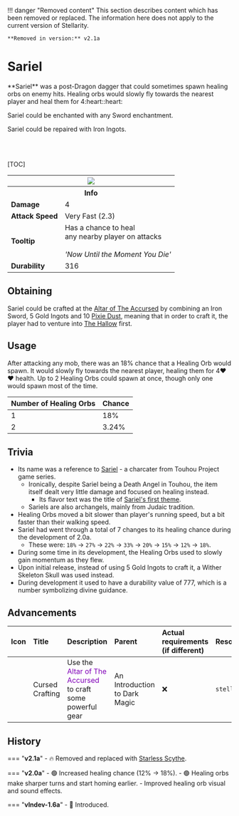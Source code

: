 !!! danger "Removed content"
	This section describes content which has been removed or replaced. The information here does not apply to the current version of Stellarity.

	**Removed in version:** v2.1a

# Sariel

<div class="result kohara-infobox-grid" markdown>
<div markdown class="kohara-infobox-text">
**Sariel** was a post-Dragon dagger that could sometimes spawn healing orbs on enemy hits. Healing orbs would slowly fly towards the nearest player and heal them for 4:heart::heart:

<i class="icon-minecraft icon-minecraft-enchanting-table"></i> Sariel could be enchanted with any Sword enchantment.

<i class="icon-minecraft icon-minecraft-anvil"></i> Sariel could be repaired with <i class="icon-minecraft icon-minecraft-iron-ingot"></i>Iron Ingots.

<br><br>

[TOC]

</div>
<div class="kohara-infobox-table">
  <table id="kohara-infobox--item">
	<tr>
		<th colspan="2" class="kohara-infobox--top-image"><img src="../../assets/items/sariel.png"></th>
	</tr>
	<tr>
		<th colspan="2">Info</th>
	</tr>
	<tr>
		<td><b>Damage</b></td>
		<td>4</td>
	</tr>
	<tr>
		<td><b>Attack Speed</b></td>
		<td>Very Fast (2.3)</td>
	</tr>
	<tr>
		<td><b>Tooltip</b></td>
		<td>Has a chance to heal
		<br>
		any nearby player on attacks
		<br><br><i>'Now Until the Moment You Die'</i></td>
	</tr>
	<tr>
		<td><b>Durability</b></td>
		<td>316</td>
	</tr>
</table>
</div>
</div>

## Obtaining
Sariel could be crafted at the [Altar of The Accursed](../../mechanics/altar_of_the_accursed.md) by combining an <i class="icon-minecraft icon-minecraft-iron-sword"></i>Iron Sword, 5 <i class="icon-minecraft icon-minecraft-gold-ingot"></i>Gold Ingots and 10 <i class="icon-stellarity icon-stellarity-pixie-dust"></i>[Pixie Dust](../materials/pixie_dust.md), meaning that in order to craft it, the player had to venture into [The Hallow](../../biomes/the_hallow.md) first.

## Usage
After attacking any mob, there was an 18% chance that a Healing Orb would spawn. It would slowly fly towards the nearest player, healing them for 4:heart::heart: health. Up to 2 Healing Orbs could spawn at once, though only one would spawn most of the time.

| Number of Healing Orbs | Chance |
| :--- | :--- |
| 1 | 18% |
| 2 | 3.24% |

## Trivia
- Its name was a reference to [Sariel](https://en.touhouwiki.net/wiki/Sariel) - a charcater from Touhou Project game series.
    - Ironically, despite Sariel being a Death Angel in Touhou, the item itself dealt very little damage and focused on healing instead.
        - Its flavor text was the title of [Sariel's first theme](https://youtu.be/YiN9rqnxw20).
    - Sariels are also archangels, mainly from Judaic tradition.
- Healing Orbs moved a bit slower than player's running speed, but a bit faster than their walking speed.
- Sariel had went through a total of 7 changes to its healing chance during the development of 2.0a.
    - These were: `18%` -> `27%` -> `22%` -> `33%` -> `20%` -> `15%` -> `12%` -> `18%`.
- During some time in its development, the Healing Orbs used to slowly gain momentum as they flew.
- Upon initial release, instead of using 5 <i class="icon-minecraft icon-minecraft-gold-ingot"></i>Gold Ingots to craft it, a <i class="icon-minecraft icon-minecraft-wither-skeleton-skull"></i>Wither Skeleton Skull was used instead.
- During development it used to have a durability value of 777, which is a number symbolizing divine guidance.

## Advancements
| Icon | Title | Description | Parent | Actual requirements (if different) | Resource Location |
| :--- | :--- | :--- | :--- | :--- | :--- |
| <div class="adv-div"><i class="adv adv-task"></i><i class="icon-adv icon-stellarity icon-stellarity-aota"></i></div> | Cursed Crafting | Use the <span style="color: #8000B8;">Altar of The Accursed</span> to craft some powerful gear | An Introduction to Dark Magic | :x: | `stellarity:aota/cursed_crafting` |

## History
=== "**v2.1a**"
	- :fire: Removed and replaced with [Starless Scythe](../starless_scythe.md).

=== "**v2.0a**"
    - :green_circle: Increased healing chance (12% -> 18%).
    - :green_circle: Healing orbs make sharper turns and start homing earlier.
    - Improved healing orb visual and sound effects.

=== "**vIndev-1.6a**"
	- :rocket: Introduced.
